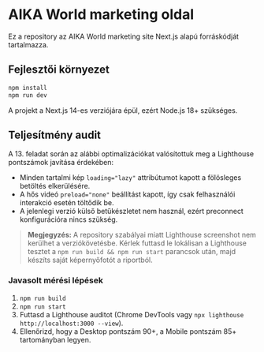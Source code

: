 # AIKA World marketing oldal

Ez a repository az AIKA World marketing site Next.js alapú forráskódját tartalmazza.

## Fejlesztői környezet

```bash
npm install
npm run dev
```

A projekt a Next.js 14-es verziójára épül, ezért Node.js 18+ szükséges.

## Teljesítmény audit

A 13. feladat során az alábbi optimalizációkat valósítottuk meg a Lighthouse pontszámok javítása érdekében:

- Minden tartalmi kép `loading="lazy"` attribútumot kapott a fölösleges betöltés elkerülésére.
- A hős videó `preload="none"` beállítást kapott, így csak felhasználói interakció esetén töltődik be.
- A jelenlegi verzió külső betűkészletet nem használ, ezért preconnect konfigurációra nincs szükség.

> **Megjegyzés:** A repository szabályai miatt Lighthouse screenshot nem kerülhet a verziókövetésbe. Kérlek futtasd le lokálisan a Lighthouse tesztet a `npm run build && npm run start` parancsok után, majd készíts saját képernyőfotót a riportból.

### Javasolt mérési lépések

1. `npm run build`
2. `npm run start`
3. Futtasd a Lighthouse auditot (Chrome DevTools vagy `npx lighthouse http://localhost:3000 --view`).
4. Ellenőrizd, hogy a Desktop pontszám 90+, a Mobile pontszám 85+ tartományban legyen.

